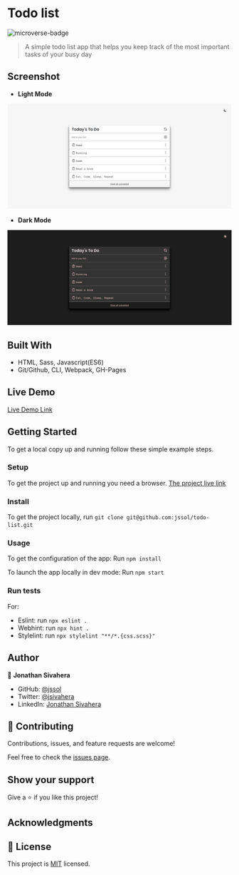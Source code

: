 # Todo list

![microverse-badge](https://img.shields.io/badge/Microverse-blueviolet)

> A simple todo list app that helps you keep track of the most important tasks of your busy day

## Screenshot

- **Light Mode**

![app-light-screenshot](./app-light.png)

- **Dark Mode**

![app-dark-screenshot](./app-dark.png)

## Built With

- HTML, Sass, Javascript(ES6)
- Git/Github, CLI, Webpack, GH-Pages

## Live Demo

[Live Demo Link](https://jssol.github.io/todo-list/)

## Getting Started

To get a local copy up and running follow these simple example steps.

### Setup

To get the project up and running you need a browser.
[The project live link](#Live-Demo-Link)

### Install

To get the project locally, run `git clone git@github.com:jssol/todo-list.git`

### Usage

To get the configuration of the app:
Run `npm install`

To launch the app locally in dev mode:
Run `npm start`

### Run tests

For:

- Eslint: run `npx eslint .`
- Webhint: run `npx hint .`
- Stylelint: run `npx stylelint "**/*.{css.scss}"`

## Author

👤 **Jonathan Sivahera**

- GitHub: [@jssol](https://github.com/jssol)
- Twitter: [@jsivahera](https://twitter.com/jsivahera)
- LinkedIn: [Jonathan Sivahera](https://linkedin.com/in/jsivahera)

## 🤝 Contributing

Contributions, issues, and feature requests are welcome!

Feel free to check the [issues page](../../issues/).

## Show your support

Give a ⭐️ if you like this project!

## Acknowledgments

## 📝 License

This project is [MIT](./MIT.md) licensed.

